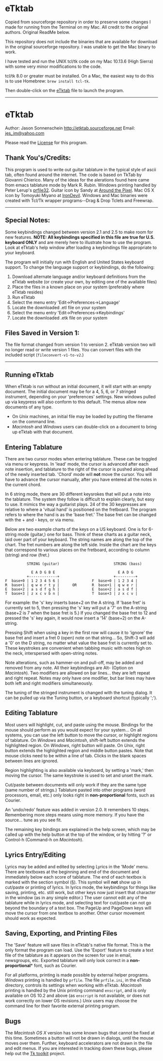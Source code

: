 # eTktab
Copied from sourceforge repository in order to preserve some changes I made for running from the Terminal on my Mac. All credit to the original authors. Original ReadMe below.

This repository does not include the binaries that are available for download in the original sourceforge repository. I was unable to get the Mac binary to work.

I have tested and run the UNIX tcl/tk code on my Mac 10.13.6 (High Sierra) with some very minor modifications to the code.

tcl/tk 8.0 or greater must be installed. On a Mac, the easiest way to do this is to use Homebrew: ```brew install tcl-tk```.

Then double-click on the [eTktab](eTktab) file to launch the program.

----

# eTktab
Author: Jason Sonnenschein
http://etktab.sourceforge.net
Email: jes_jm@yahoo.com

Please read the [License](License.md) for this program.


## Thank You's/Credits:
This program is used to write out guitar tablature in the typical style of ascii tab, often found around the internet. The code is based on TkTab by Giovanni Chierico. Many of the ideas for the alerations found here came from emacs tablature mode by Mark R. Rubin. Windows printing handled by Peter Lerup's [prfile32](http://www.lerup.com/printfile). Guitar icon by Sandy at [Around the Pixel](http://www.aroundthepixel.com). Mac OS X icon by Tomoyuki Miyano at [IronDevil](http://www.din.or.jp/~irondv/). Windows and Mac binaries were created with Tcl/Tk wrapper programs--Drag & Drop Tclets and Freewrap.

----
## Special Notes:

Some keybindings changed between version 2.1 and 2.5 to make room for new features. **NOTE: All keybindings specified in this file are true for U.S. keyboard ONLY** and are merely here to illustrate how to use the program. Look at eTktab's help window after loading a keybindings file appropriate to your keyboard.

The program will initially run with English and United States keyboard support.
To change the language support or keybindings, do the following:

1. Download alternate language and/or keyboard definitions from the eTktab website (or create your own, by editing one of the available files)
1. Place the files in a known place on your system (preferably where eTktab resides)
1. Run eTktab
1. Select the menu entry 'Edit->Preferences->Language'
1. Locate the downloaded .etl file on your system
1. Select the menu entry 'Edit->Preferences->Keybindings'
1. Locate the downloaded .etk file on your system

## Files Saved in Version 1:
The file format changed from version 1 to version 2. eTktab version two will no longer read or write version 1 files. You can convert files with the included script (```fileconvert-v1-to-v2```.)

----

## Running eTktab

When eTktab is run without an initial document, it will start with an empty document. The initial document may be for a 4, 5, 6, or 7 stringed instrument, depending on your 'preferences' settings. New windows pulled up via keypress will also conform to this default. The menus allow new documents of any type.

* On *Unix* machines, an initial file may be loaded by putting the filename on the command line.  
* *Macintosh* and *Windows* users can double-click on a document to bring up eTktab with that document.  


## Entering Tablature

There are two cursor modes when entering tablature. These can be toggled via menu or keypress. In 'lead' mode, the cursor is advanced after each note insertion, and tablature to the right of the cursor is pushed along ahead of the newly inserted tab. 'Chord' mode will **not** move the cursor. You will have to advance the cursor manually, after you have entered all the notes in the current chord.

In 6 string mode, there are 30 different keysrokes that will put a note into the tablature. The system they follow is difficult to explain clearly, but easy to use. It mimics the way a guitarist plays. 24 of the 30 keypresses are relative to where a 'vitual hand' is positioned on the fretboard. The program refers to where the hand is as the 'base fret.' The base fret can be changed with the + and - keys, or via menu.

Below are two example charts of the keys on a US keyboard. One is for 6-string mode (guitar,) one for bass. Think
of these charts as a guitar neck, laid over part of your keyboard. The string names are along the top of the chart. The fret numbers are along the left side. Inside the chart are the keys that correspond to various places on the fretboard, according to column (string) and row (fret.)

```
          STRING (guitar)                         STRING (bass)

            E A D G B E                             E A D G
          +-------------+                         +---------+
F  base+0 | 1 2 3 4 5 6 |               F  base+0 | 1 2 3 4 |
R  base+1 | q w e r t y |      OR       R  base+1 | q w e r |
E  base+2 | a s d f g h |               E  base+2 | a s d f |
T  base+3 | z x c v b n |               T  base+3 | z x c v |
```

For example: the 's' key inserts base+2 on the A string.  If 'base fret' is currently set to 5, then pressing the 's' key will put a '7' on the A-string (base+2 is 7 when the base fret is 5.) If you changed the base fret to 12 and pressed the 's' key again, it would now insert a '14' (base+2) on the A-string.

Pressing Shift when using a key in the first row will cause it to 'ignore' the base fret and insert a fret 0 (open) note on that string... So, Shift-3 will add a '0' on the D string, no matter what value the base fret is currently set to. These keystrokes are convenient when tabbing music with notes high on the neck, interspersed with open-string notes.

Note alterations, such as hammer-on and pull-off, may be added and removed from any note. All their keybindings are Alt-<something> (Option on *Macintosh*). Two modifiers are allowed on bar lines... they are left repeat and right repeat. Notes may only have one modifier, but bar lines may have both left and right modifiers simultaneously.

The tuning of the stringed instrument is changed with the tuning dialog. It can be pulled up via the Tuning button, or a keyboard shortcut (typically ';').

## Editing Tablature
Most users will highlight, cut, and paste using the mouse. Bindings for the mouse should perform as you would expect for your system... On all systems, you can use the left button to move the cursor, or highlight regions of tablature. On *Windows* and *Macintosh*, shift-left button extends the highlighted region. On *Windows*, right button will paste. On *Unix*, right button extends the highlighted region and middle button pastes. Note that mouse clicks need to be within a line of tab. Clicks in the blank spaces between lines are ignored.

Region highlighting is also available via keyboard, by setting a 'mark,' then moving the cursor. The same keystroke is used to set and unset the mark.
 
Cut/paste between documents will only work if they are the same type (same number of strings.) Tablature pasted into other programs (word processors, email, etc.) only looks right in **non-proportional** fonts, such as Courier.

An 'undo/redo' feature was added in version 2.0. It remembers 10 steps. Remembering more steps means using more memory. If you have the source... tune as you see fit.

The remaining key bindings are explained in the help screen, which may be called up with the help button at the top of the window, or by hitting '?' or Control-h (Command-h on *Macintosh*).

## Lyrics Entry/Editing
Lyrics may be added and edited by selecting Lyrics in the 'Mode' menu. There are textboxes at the beginning and end of the document and immediately below each score of tablature. The end of each textbox is marked with the section symbol (§). This symbol will **not** show up in cut/paste or printing of lyrics. In lyrics mode, the keybindings for things like saving, printing, etc. still work, but other keys now just insert that character in the window (as in any simple editor.) The user cannot edit any of the tablature while in lyrics mode, and selecting text for cut/paste can not go beyond the boundary of a text box. The PageUp and PageDown keys will move the cursor from one textbox to another. Other cursor movement should work as expected.

## Saving, Exporting, and Printing Files
The 'Save' feature will save files in eTktab's native file format. This is the only format the program can load. Use the 'Export' feature to create a text file of the tablature as it appears on the screen for use in email, newsgroups, etc.  Exported tablature will only look correct in a **non-proportional*** font, such as Courier.

For all platforms, printing is made possible by external helper programs. *Windows* printing is handled by ```prfile```. The file ```prfile.ini```, in the eTktab directory, controls its settings when working with eTktab. *Macintosh* printing is handled by the Unix printing command ```enscript```, and is only available on OS 10.2 and above (as ```enscript``` is not available, or does not work correctly on lower OS revisions.) *Unix* users may choose the command line for their favorite external printing program.

## Bugs
The *Macintosh OS X* version has some known bugs that cannot be fixed at this time. Sometimes a button will not be drawn in dialogs, until the mouse moves over them. Further, keyboard accelerators are not drawn in the file and edit menus. If you are interested in tracking down these bugs, please help out the [Tk toolkit](http://www.sourceforge.net/projects/tktoolkit) project.
